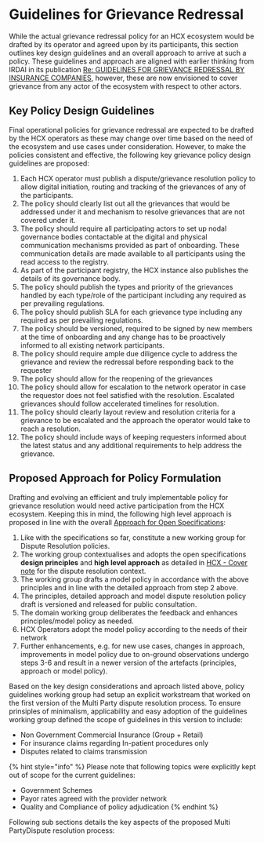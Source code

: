# Guidelines for Grievance Redressal

While the actual grievance redressal policy for an HCX ecosystem would be drafted by its operator and agreed upon by its participants, this section outlines key design guidelines and an overall approach to arrive at such a policy. These guidelines and approach are aligned with earlier thinking from IRDAI in its publication [Re: GUIDELINES FOR GRIEVANCE REDRESSAL BY INSURANCE COMPANIES](https://www.policyholder.gov.in/uploads/CEDocuments/Guidelines%20on%20Grievance%20Redressal.pdf), however, these are now envisioned to cover grievance from any actor of the ecosystem with respect to other actors.

## Key Policy Design Guidelines

Final operational policies for grievance redressal are expected to be drafted by the HCX operators as these may change over time based on the need of the ecosystem and use cases under consideration. However, to make the policies consistent and effective, the following key grievance policy design guidelines are proposed:

1. Each HCX operator must publish a dispute/grievance resolution policy to allow digital initiation, routing and tracking of the grievances of any of the participants.
2. The policy should clearly list out all the grievances that would be addressed under it and mechanism to resolve grievances that are not covered under it.
3. The policy should require all participating actors to set up nodal governance bodies contactable at the digital and physical communication mechanisms provided as part of onboarding. These communication details are made available to all participants using the read access to the registry.
4. As part of the participant registry, the HCX instance also publishes the details of its governance body.
5. The policy should publish the types and priority of the grievances handled by each type/role of the participant including any required as per prevailing regulations.
6. The policy should publish SLA for each grievance type including any required as per prevailing regulations.
7. The policy should be versioned, required to be signed by new members at the time of onboarding and any change has to be proactively informed to all existing network participants.
8. The policy should require ample due diligence cycle to address the grievance and review the redressal before responding back to the requester
9. The policy should allow for the reopening of the grievances
10. The policy should allow for escalation to the network operator in case the requestor does not feel satisfied with the resolution. Escalated grievances should follow accelerated timelines for resolution.
11. The policy should clearly layout review and resolution criteria for a grievance to be escalated and the approach the operator would take to reach a resolution.
12. The policy should include ways of keeping requesters informed about the latest status and any additional requirements to help address the grievance.

## Proposed Approach for Policy Formulation

Drafting and evolving an efficient and truly implementable policy for grievance resolution would need active participation from the HCX ecosystem. Keeping this in mind, the following high level approach is proposed in line with the overall [Approach for Open Specifications](../../open-specifications/governance.md):

1. Like with the specifications so far, constitute a new working group for Dispute Resolution policies.
2. The working group contextualises and adopts the open specifications **design principles** and **high level approach** as detailed in [HCX - Cover note](<../../README (1).md>) for the dispute resolution context.
3. The working group drafts a model policy in accordance with the above principles and in line with the detailed approach from step 2 above.
4. The principles, detailed approach and model dispute resolution policy draft is versioned and released for public consultation.
5. The domain working group deliberates the feedback and enhances principles/model policy as needed.
6. HCX Operators adopt the model policy according to the needs of their network
7. Further enhancements, e.g. for new use cases, changes in approach, improvements in model policy due to on-ground observations undergo steps 3-6 and result in a newer version of the artefacts (principles, approach or model policy).

Based on the key design considerations and aproach listed above, policy guidelines working group had setup an explicit workstream that worked on the first version of the Multi Party dispute resolution process. To ensure prinsiples of minimalism, applicability and easy adoption of the guidelines working group defined the scope of guidelines in this version to include:

* Non Government Commercial Insurance (Group + Retail)&#x20;
* For insurance claims regarding In-patient procedures only&#x20;
* Disputes related to claims transmission&#x20;

{% hint style="info" %}
Please note that following topics were explicitly kept out of scope for the current guidelines:&#x20;

* Government Schemes&#x20;
* Payor rates agreed with the provider network&#x20;
* Quality and Compliance of policy adjudication
{% endhint %}

Following sub sections details the key aspects of the proposed Multi PartyDispute resolution process:
